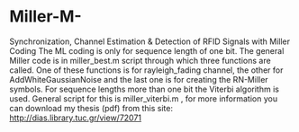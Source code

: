 # Miller-M-
Synchronization, Channel Estimation &amp; Detection of RFID Signals with Miller Coding
The ML coding is only for sequence length of one bit. The general Miller code is in miller_best.m script through which three functions are called. One of these functions is for rayleigh_fading channel, the other for AddWhiteGaussianNoise and the last one is for creating the RN-Miller symbols. For sequence lengths more than one bit the Viterbi algorithm is used. General script for this is miller_viterbi.m , for more information you can download my thesis (pdf) from this site: http://dias.library.tuc.gr/view/72071
